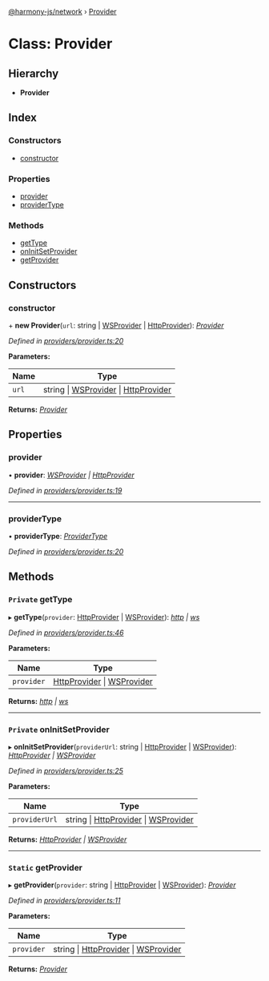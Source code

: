 [@harmony-js/network](../globals.md) › [Provider](provider.md)

# Class: Provider

## Hierarchy

* **Provider**

## Index

### Constructors

* [constructor](provider.md#constructor)

### Properties

* [provider](provider.md#provider)
* [providerType](provider.md#providertype)

### Methods

* [getType](provider.md#private-gettype)
* [onInitSetProvider](provider.md#private-oninitsetprovider)
* [getProvider](provider.md#static-getprovider)

## Constructors

###  constructor

\+ **new Provider**(`url`: string | [WSProvider](wsprovider.md) | [HttpProvider](httpprovider.md)): *[Provider](provider.md)*

*Defined in [providers/provider.ts:20](https://github.com/FireStack-Lab/Harmony-sdk-core/blob/a192dab/packages/harmony-network/src/providers/provider.ts#L20)*

**Parameters:**

Name | Type |
------ | ------ |
`url` | string &#124; [WSProvider](wsprovider.md) &#124; [HttpProvider](httpprovider.md) |

**Returns:** *[Provider](provider.md)*

## Properties

###  provider

• **provider**: *[WSProvider](wsprovider.md) | [HttpProvider](httpprovider.md)*

*Defined in [providers/provider.ts:19](https://github.com/FireStack-Lab/Harmony-sdk-core/blob/a192dab/packages/harmony-network/src/providers/provider.ts#L19)*

___

###  providerType

• **providerType**: *[ProviderType](../enums/providertype.md)*

*Defined in [providers/provider.ts:20](https://github.com/FireStack-Lab/Harmony-sdk-core/blob/a192dab/packages/harmony-network/src/providers/provider.ts#L20)*

## Methods

### `Private` getType

▸ **getType**(`provider`: [HttpProvider](httpprovider.md) | [WSProvider](wsprovider.md)): *[http](../enums/providertype.md#http) | [ws](../enums/providertype.md#ws)*

*Defined in [providers/provider.ts:46](https://github.com/FireStack-Lab/Harmony-sdk-core/blob/a192dab/packages/harmony-network/src/providers/provider.ts#L46)*

**Parameters:**

Name | Type |
------ | ------ |
`provider` | [HttpProvider](httpprovider.md) &#124; [WSProvider](wsprovider.md) |

**Returns:** *[http](../enums/providertype.md#http) | [ws](../enums/providertype.md#ws)*

___

### `Private` onInitSetProvider

▸ **onInitSetProvider**(`providerUrl`: string | [HttpProvider](httpprovider.md) | [WSProvider](wsprovider.md)): *[HttpProvider](httpprovider.md) | [WSProvider](wsprovider.md)*

*Defined in [providers/provider.ts:25](https://github.com/FireStack-Lab/Harmony-sdk-core/blob/a192dab/packages/harmony-network/src/providers/provider.ts#L25)*

**Parameters:**

Name | Type |
------ | ------ |
`providerUrl` | string &#124; [HttpProvider](httpprovider.md) &#124; [WSProvider](wsprovider.md) |

**Returns:** *[HttpProvider](httpprovider.md) | [WSProvider](wsprovider.md)*

___

### `Static` getProvider

▸ **getProvider**(`provider`: string | [HttpProvider](httpprovider.md) | [WSProvider](wsprovider.md)): *[Provider](provider.md)*

*Defined in [providers/provider.ts:11](https://github.com/FireStack-Lab/Harmony-sdk-core/blob/a192dab/packages/harmony-network/src/providers/provider.ts#L11)*

**Parameters:**

Name | Type |
------ | ------ |
`provider` | string &#124; [HttpProvider](httpprovider.md) &#124; [WSProvider](wsprovider.md) |

**Returns:** *[Provider](provider.md)*
